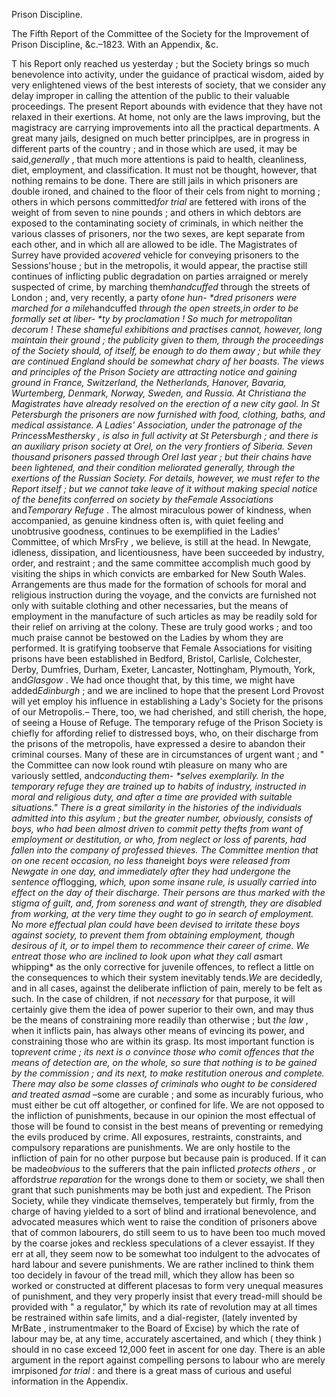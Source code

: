 Prison Discipline.The Fifth Report  of the Committee of the Society for the Improvement of Prison Discipline, &c.–1823. With an Appendix, &c.T his Report  only reached us yesterday ; but the Society brings so much benevolence into activity, under the guidance of practical wisdom, aided by very enlightened views of the best interests of society, that we consider any delay improper in calling the attention of the public to their valuable proceedings. The present Report abounds with evidence that they have not relaxed in their exertions. At home, not only are the laws improving, but the magistracy are carrying improvements into all the practical departments. A great many jails, designed on much better principlpes, are in progress in different parts of the country ; and in those which are used, it may be said,*generally* , that much more attentions is paid to health, cleanliness, diet, employment, and classification. It must not be thought, however, that nothing remains to be done. There are still jails in which prisoners are double ironed, and chained to the floor of their cels from night to morning ; others in which persons committed*for trial*  are fettered with irons of the weight of from seven to nine pounds ; and others in which debtors are exposed to the contaminating society of criminals, in which neither the various classes of prisoners, nor the two sexes, are kept separate from each other, and in which all are allowed to be idle. The Magistrates of Surrey have provided a*covered*  vehicle for conveying prisoners to the Sessions'house ; but in the metropolis, it would appear, the practise still continues of inflicting public degradation on parties arraigned or merely suspected of crime, by marching them*handcuffed*  through the streets of London ; and, very recently, a party of*one hun- **dred prisoners*  were marched for a mile*handcuffed *through the open streets,*in order to be formally set at liber- **ty by proclamation !*  So much for metropolitan decorum ! These shameful exhibitions and practises cannot, however, long maintain their ground ; the publicity given to them, through the proceedings of the Society should, of itself, be enough to do them away ; but while they are continued England should be somewhat chary of her boasts. The views and principles of the Prison Society are attracting notice and gaining ground in France, Switzerland, the Netherlands, Hanover, Bavaria, Wurtemberg, Denmark, Norway, Sweden, and Russia. At Christiana the Magistrates have already resolved on the erection of a new city gaol. In St Petersburgh the prisoners are now furnished with food, clothing, baths, and medical assistance. A Ladies' Association, under the patronage of the PrincessMesthersky , is also in full activity at St Petersburgh ; and there is an auxiliary prison society at Orel, on the very frontiers of Siberia. Seven thousand prisoners passed through Orel last year ; but their chains have been lightened, and their condition meliorated generally, through the exertions of the Russian Society. For details, however, we must refer to the Report itself ; but we cannot take leave of it without making special notice of the benefits conferred on society by the*Female Associations*  and*Temporary Refuge* . The almost miraculous power of kindness, when accompanied, as genuine kindness often is, with quiet feeling and unobtrusive goodness, continues to be exemplified in the Ladies' Committee, of which MrsFry , we believe, is still at the head. In Newgate, idleness, dissipation, and licentiousness, have been succeeded by industry, order, and restraint ; and the same committee accomplish much good by visiting the ships in which convicts are embarked for New South Wales. Arrangements are thus made for the formation of schools for moral and religious instruction during the voyage, and the convicts are furnished not only with suitable clothing and other necessaries, but the means of employment in the manufacture of such articles as may be readily sold for their relief on arriving at the colony. These are truly good works ; and too much praise cannot be bestowed on the Ladies by whom they are performed. It is gratifying toobserve that Female Associations for visiting prisons have been established in Bedford, Bristol, Carlisle, Colchester, Derby, Dumfries, Durham, Exeter, Lancaster, Nottingham, Plymouth, York, and*Glasgow* . We had once thought that, by this time, we might have added*Edinburgh*  ; and we are inclined to hope that the present Lord Provost will yet employ his influence in establishing a Lady's Society for the prisons of our Metropolis.– There, too, we had cherished, and still cherish, the hope, of seeing a House of Refuge. The temporary refuge of the Prison Society is chiefly for affording relief to distressed boys, who, on their discharge from the prisons of the metropolis, have expressed a desire to abandon their criminal courses. Many of these are in circumstances of urgent want ; and " the Committee can now look round wtih pleasure on many who are variously settled, and*conducting them- **selves*  exemplarily. In the temporary refuge they are trained up to habits of industry, instructed in moral and religious duty, and after a time are provided with suitable situations." There is a great similarity in the histories of the individuals admitted into this asylum ; but the greater number, obviously, consists of boys, who had been almost driven to commit petty thefts from want of employment or destitution, or who, from neglect or loss of parents, had fallen into the company of professed thieves. The Committee mention that on one recent occasion, no less than*eight *boys were released from Newgate in one day, and immediately after they had undergone the sentence of*flogging, *which, upon some insane rule, is usually carried into effect on the day of their discharge. Their persons are thus marked with the stigma of guilt, and, from soreness and want of strength, they are disabled from working, at the very time they ought to go in search of employment. No more effectual plan could have been devised to irritate these boys against society, to prevent them from obtaining employment, though desirous of it, or to impel them to recommence their career of crime. We entreat those who are inclined to look upon what they call a*smart whipping*  as the only corrective for juvenile offences, to reflect a little on the consequences to which their system inevitably tends.*We*  are decidedly, and in all cases, against the deliberate infliction of pain, merely to be felt as such. In the case of children, if not *necessary*  for that purpose, it will certainly give them the idea of power superior to their own, and may thus be the means of constraining more readily than otherwise ; but *the law* , when it inflicts pain, has always other means of evincing its power, and constraining those who are within its grasp. Its most important function is to*prevent crime ; *its next is o convince those who comit offences that the means of detection are, on the whole, so sure that nothing is to be gained by the commission ; and its next, to make restitution onerous and complete. There may also be some classes of criminals who ought to be considered and treated as*mad* –some are curable ; and some as incurably furious, who must either be cut off altogether, or confined for life. We are not opposed to the infliction of punishments, because in our opinion the most effectual of those will be found to consist in the best means of preventing or remedying the evils produced by crime. All exposures, restraints, constraints, and compulsory reparations are punishments. We are only hostile to the infliction of pain for no other purpose but because pain is produced. If it can be made*obvious*  to the sufferers that the pain inflicted *protects others* , or affords*true reparation*  for the wrongs done to them or society, we shall then grant that such punishments may be both just and expedient. The Prison Society, while they vindicate themselves, temperately but firmly, from the charge of having yielded to a sort of blind and irrational benevolence, and advocated measures which went to raise the condition of prisoners above that of common labourers, do still seem to us to have been too much moved by the coarse jokes and reckless speculations of a clever essayist. If they err at all, they seem now to be somewhat too indulgent to the advocates of hard labour and severe punishments. We are rather inclined to think them too decidely in favour of the tread mill, which they allow has been so worked or constructed at different placesas to form very unequal measures of punishment, and they very properly insist that every tread-mill should be provided with " a regulator," by which its rate of revolution may at all times be restrained within safe limits, and a dial-register, (lately invented by MrBate , instrumentmaker to the Board of Excise) by which the rate of labour may be, at any time, accurately ascertained, and which ( they think ) should in no case exceed 12,000 feet in ascent for one day. There is an able argument in the report against compelling persons to labour who are merely imrpisoned *for trial*  : and there is a great mass of curious and useful information in the Appendix.